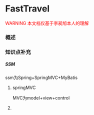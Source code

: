 # FastTravel
<font color=red>WARNING</font>
<font color=red>本文档仅基于李昶旭本人的理解</font>
### 概述

### 知识点补充

##### SSM

ssm为Spring+SpringMVC+MyBatis

1. springMVC

   MVC为model+view+control

2. 
